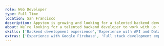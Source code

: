 ```yaml
---
role: Web Developer
type: Full Time
location: San Francisco
description: Appstem is growing and looking for a talented backend developer to work in our San Francisco office full-time. Applicants must have backend development experience. To learn more about Appstem or see some of our work, please visit https://appstem.com. Appstem has been in business for 8 years; we`re profitable, financially stable, and growing. Our engineers enjoy our flexible work environment and don`t work long hours to make up for unrealistic deadlines. Our average project length is 2-4 months giving you the opportunity to constantly work on new exciting projects. We`re also partners with leading mobile technology companies, giving you the ability to learn and stay current on the latest and greatest technologies.
about: We`re looking for a talented backend developer to work with us full-time in our San Francisco office, located in the Financial District. Are you the type of person that loves to program, whose passion is reflected in their work, and who doesn`t want to be micro-managed. Candidates must have backend development experience.
skills: ['Backend development experience','Experience with API and Database Development','Experience with Node.js','Database development experience (preferably SQL and/or Mongo)','Experience with JavaScript frameworks such as Angular, React, etc','Must have published work to show (professional work - not including course work)','Fundamental knowledge of remote API integration','Excellent teamwork skills with an ability to get the work done with minimal supervision']
extras: ['Experience with Google Firebase', 'Full stack development experience', 'MEAN or MERN Stack experience','Computer Science or related engineering degree']
---
```

